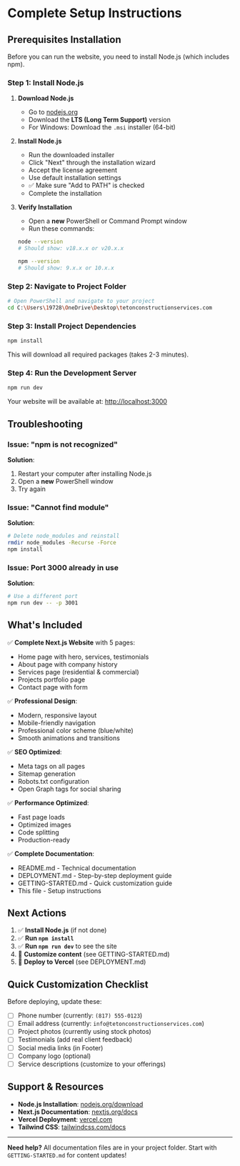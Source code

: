# Complete Setup Instructions

## Prerequisites Installation

Before you can run the website, you need to install Node.js (which includes npm).

### Step 1: Install Node.js

1. **Download Node.js**
   - Go to [nodejs.org](https://nodejs.org/)
   - Download the **LTS (Long Term Support)** version
   - For Windows: Download the `.msi` installer (64-bit)

2. **Install Node.js**
   - Run the downloaded installer
   - Click "Next" through the installation wizard
   - Accept the license agreement
   - Use default installation settings
   - ✅ Make sure "Add to PATH" is checked
   - Complete the installation

3. **Verify Installation**
   - Open a **new** PowerShell or Command Prompt window
   - Run these commands:
   ```bash
   node --version
   # Should show: v18.x.x or v20.x.x
   
   npm --version
   # Should show: 9.x.x or 10.x.x
   ```

### Step 2: Navigate to Project Folder

```bash
# Open PowerShell and navigate to your project
cd C:\Users\19728\OneDrive\Desktop\tetonconstructionservices.com
```

### Step 3: Install Project Dependencies

```bash
npm install
```

This will download all required packages (takes 2-3 minutes).

### Step 4: Run the Development Server

```bash
npm run dev
```

Your website will be available at: [http://localhost:3000](http://localhost:3000)

## Troubleshooting

### Issue: "npm is not recognized"

**Solution**: 
1. Restart your computer after installing Node.js
2. Open a **new** PowerShell window
3. Try again

### Issue: "Cannot find module"

**Solution**:
```bash
# Delete node_modules and reinstall
rmdir node_modules -Recurse -Force
npm install
```

### Issue: Port 3000 already in use

**Solution**:
```bash
# Use a different port
npm run dev -- -p 3001
```

## What's Included

✅ **Complete Next.js Website** with 5 pages:
  - Home page with hero, services, testimonials
  - About page with company history
  - Services page (residential & commercial)
  - Projects portfolio page
  - Contact page with form

✅ **Professional Design**:
  - Modern, responsive layout
  - Mobile-friendly navigation
  - Professional color scheme (blue/white)
  - Smooth animations and transitions

✅ **SEO Optimized**:
  - Meta tags on all pages
  - Sitemap generation
  - Robots.txt configuration
  - Open Graph tags for social sharing

✅ **Performance Optimized**:
  - Fast page loads
  - Optimized images
  - Code splitting
  - Production-ready

✅ **Complete Documentation**:
  - README.md - Technical documentation
  - DEPLOYMENT.md - Step-by-step deployment guide
  - GETTING-STARTED.md - Quick customization guide
  - This file - Setup instructions

## Next Actions

1. ✅ **Install Node.js** (if not done)
2. ✅ **Run `npm install`**
3. ✅ **Run `npm run dev`** to see the site
4. 📝 **Customize content** (see GETTING-STARTED.md)
5. 🚀 **Deploy to Vercel** (see DEPLOYMENT.md)

## Quick Customization Checklist

Before deploying, update these:

- [ ] Phone number (currently: `(817) 555-0123`)
- [ ] Email address (currently: `info@tetonconstructionservices.com`)
- [ ] Project photos (currently using stock photos)
- [ ] Testimonials (add real client feedback)
- [ ] Social media links (in Footer)
- [ ] Company logo (optional)
- [ ] Service descriptions (customize to your offerings)

## Support & Resources

- **Node.js Installation**: [nodejs.org/download](https://nodejs.org/download)
- **Next.js Documentation**: [nextjs.org/docs](https://nextjs.org/docs)
- **Vercel Deployment**: [vercel.com](https://vercel.com)
- **Tailwind CSS**: [tailwindcss.com/docs](https://tailwindcss.com/docs)

---

**Need help?** All documentation files are in your project folder. Start with `GETTING-STARTED.md` for content updates!

